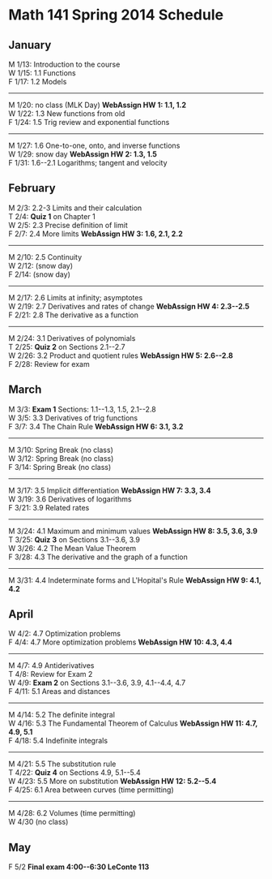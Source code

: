 # Math 141 Spring 2014 Schedule

## January

M 1/13: Introduction to the course  
W 1/15: 1.1 Functions  
F 1/17: 1.2 Models  

---------------------------------------------------------
M 1/20: no class (MLK Day)  **WebAssign HW 1: 1.1, 1.2**  
W 1/22: 1.3 New functions from old  
F 1/24: 1.5 Trig review and exponential functions  

----------------------------------------------------------
M 1/27: 1.6 One-to-one, onto, and inverse functions    
W 1/29: snow day   **WebAssign HW 2: 1.3, 1.5**  
F 1/31: 1.6--2.1 Logarithms; tangent and velocity  

## February

M 2/3: 2.2-3 Limits and their calculation    
T 2/4: **Quiz 1** on Chapter 1  
W 2/5: 2.3 Precise definition of limit  
F 2/7: 2.4 More limits   **WebAssign HW 3: 1.6, 2.1, 2.2**  

----------------------------------------------------------
M 2/10: 2.5 Continuity  
W 2/12: (snow day)  
F 2/14: (snow day)  

----------------------------------------------------------
M 2/17: 2.6 Limits at infinity; asymptotes   
W 2/19: 2.7 Derivatives and rates of change **WebAssign HW 4: 2.3--2.5**  
F 2/21: 2.8 The derivative as a function     


----------------------------------------------------------
M 2/24: 3.1 Derivatives of polynomials  
T 2/25: **Quiz 2** on Sections 2.1--2.7  
W 2/26: 3.2 Product and quotient rules  **WebAssign HW 5: 2.6--2.8**    
F 2/28: Review for exam  

## March          

M 3/3: **Exam 1** Sections: 1.1--1.3, 1.5, 2.1--2.8  
W 3/5: 3.3 Derivatives of trig functions   
F 3/7: 3.4 The Chain Rule  **WebAssign HW 6: 3.1, 3.2**  

----------------------------------------------------------
M 3/10: Spring Break (no class)  
W 3/12: Spring Break (no class)  
F 3/14: Spring Break (no class)  

----------------------------------------------------------
M 3/17: 3.5 Implicit differentiation  **WebAssign HW 7: 3.3, 3.4**  
W 3/19: 3.6 Derivatives of logarithms   
F 3/21: 3.9 Related rates  

----------------------------------------------------------
M 3/24: 4.1 Maximum and minimum values  **WebAssign HW 8: 3.5, 3.6, 3.9**    
T 3/25: **Quiz 3** on Sections 3.1--3.6, 3.9  
W 3/26: 4.2 The Mean Value Theorem  
F 3/28: 4.3 The derivative and the graph of a function  

----------------------------------------------------------
M 3/31:  4.4 Indeterminate forms and L'Hopital's Rule **WebAssign HW 9: 4.1, 4.2**  

## April

W 4/2:  4.7 Optimization problems  
F 4/4:  4.7 More optimization problems    **WebAssign HW 10: 4.3, 4.4**  

------------------------------------------------------------
M 4/7:  4.9 Antiderivatives   
T 4/8:  Review for Exam 2  
W 4/9:  **Exam 2** on Sections 3.1--3.6, 3.9, 4.1--4.4, 4.7   
F 4/11: 5.1 Areas and distances     

------------------------------------------------------------
M 4/14: 5.2 The definite integral   
W 4/16: 5.3 The Fundamental Theorem of Calculus **WebAssign HW 11: 4.7, 4.9, 5.1**    
F 4/18: 5.4 Indefinite integrals    

------------------------------------------------------------
M 4/21: 5.5 The substitution rule  
T 4/22:  **Quiz 4** on Sections 4.9, 5.1--5.4   
W 4/23: 5.5 More on substitution     **WebAssign HW 12: 5.2--5.4**  
F 4/25: 6.1 Area between curves (time permitting)  

------------------------------------------------------------
M 4/28: 6.2 Volumes (time permitting)  
W 4/30  (no class)  

## May
F 5/2 **Final exam 4:00--6:30 LeConte 113**  

                                                                  
